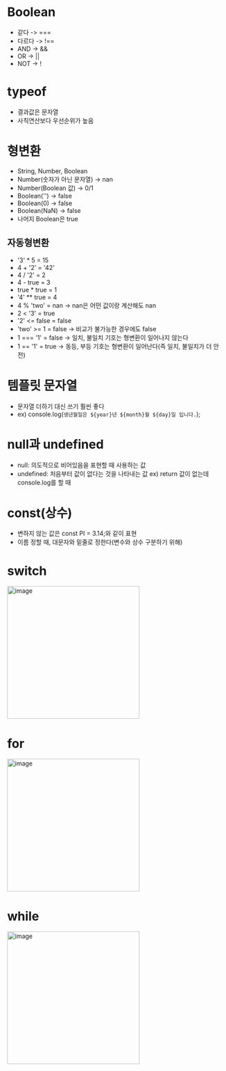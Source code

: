 # Boolean
* 같다 -> ===
* 다르다 -> !==
* AND -> &&
* OR -> ||
* NOT -> !

# typeof
* 결과값은 문자열
* 사칙연산보다 우선순위가 높음

# 형변환
* String, Number, Boolean
* Number(숫자가 아닌 문자열) -> nan
* Number(Boolean 값) -> 0/1
* Boolean('') -> false
* Boolean(0) -> false
* Boolean(NaN) -> false
* 나머지 Boolean은 true
## 자동형변환
* '3' * 5 = 15
* 4 + '2' = '42'
* 4 / '2' = 2
* 4 - true = 3
* true * true = 1
* '4' ** true = 4
* 4 % 'two' = nan -> nan은 어떤 값이랑 계산해도 nan
* 2 < '3' = true
* '2' <= false = false
* 'two' >= 1 = false -> 비교가 불가능한 경우에도 false
* 1 === '1' = false -> 일치, 불일치 기호는 형변환이 일어나지 않는다
* 1 == '1' = true -> 동등, 부등 기호는 형변환이 일어난다(즉 일치, 불일치가 더 안전)

# 템플릿 문자열
* 문자열 더하기 대신 쓰기 훨씬 좋다
* ex) console.log(`생년월일은 ${year}년 ${month}월 ${day}일 입니다.`);

# null과 undefined
* null: 의도적으로 비어있음을 표현할 때 사용하는 값
* undefined: 처음부터 값이 없다는 것을 나타내는 값 ex) return 값이 없는데 console.log를 할 때

# const(상수)
* 변하지 않는 값은 const PI = 3.14;와 같이 표현
* 이름 정할 때, 대문자와 밑줄로 정한다(변수와 상수 구분하기 위해)

# switch
<img width="305" alt="image" src="https://user-images.githubusercontent.com/88610333/180699285-ca34acb4-8d98-4862-a3b2-ed2e1a84dd18.png">

# for
<img width="305" alt="image" src="https://user-images.githubusercontent.com/88610333/180699681-76263118-37ad-4d9d-8e20-d3884733b6ac.png">

# while
<img width="305" alt="image" src="https://user-images.githubusercontent.com/88610333/180700475-715ffba9-dae4-40e9-a66b-0dab877cb58b.png">
